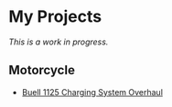 # My Projects

*This is a work in progress.*

## Motorcycle

* [Buell 1125 Charging System Overhaul](pdf/motorcycle/1125chargingsystem.pdf)
